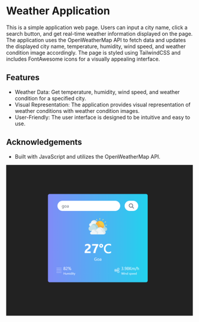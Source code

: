
# Weather Application

This is a simple application web page. Users can input a city name, click a search button, and get real-time weather information displayed on the page. The application uses the OpenWeatherMap API to fetch data and updates the displayed city name, temperature, humidity, wind speed, and weather condition image accordingly. The page is styled using TailwindCSS and includes FontAwesome icons for a visually appealing interface.


## Features

- Weather Data: Get temperature, humidity, wind speed, and weather condition for a specified city.
- Visual Representation: The application provides visual representation of weather conditions with weather condition images.
- User-Friendly: The user interface is designed to be intuitive and easy to use.


## Acknowledgements

 - Built with JavaScript and utilizes the OpenWeatherMap API.


![Logo](Screenshot%202023-09-11%20161629.png)

